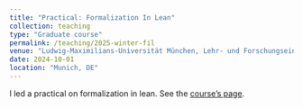 ```yaml
---
title: "Practical: Formalization In Lean"
collection: teaching
type: "Graduate course"
permalink: /teaching/2025-winter-fil
venue: "Ludwig-Maximilians-Universität München, Lehr- und Forschungseinheit für Theoretische Informatik und Theorembeweisen"
date: 2024-10-01
location: "Munich, DE"
---
```


I led a practical on formalization in lean. See the [course’s page](https://www.tcs.ifi.lmu.de/lehre/ws-2024-25/forma_lean_de.html).
